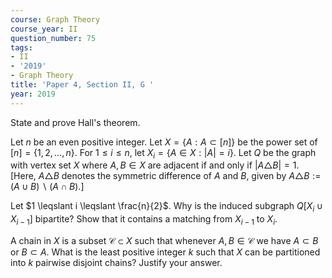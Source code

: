 ```yaml
---
course: Graph Theory
course_year: II
question_number: 75
tags:
- II
- '2019'
- Graph Theory
title: 'Paper 4, Section II, G '
year: 2019
---
```




State and prove Hall's theorem.

Let $n$ be an even positive integer. Let $X=\{A: A \subset[n]\}$ be the power set of $[n]=\{1,2, \ldots, n\}$. For $1 \leqslant i \leqslant n$, let $X_{i}=\{A \in X:|A|=i\}$. Let $Q$ be the graph with vertex set $X$ where $A, B \in X$ are adjacent if and only if $|A \triangle B|=1$. [Here, $A \triangle B$ denotes the symmetric difference of $A$ and $B$, given by $A \triangle B:=(A \cup B) \backslash(A \cap B) .]$

Let $1 \leqslant i \leqslant \frac{n}{2}$. Why is the induced subgraph $Q\left[X_{i} \cup X_{i-1}\right]$ bipartite? Show that it contains a matching from $X_{i-1}$ to $X_{i}$.

A chain in $X$ is a subset $\mathcal{C} \subset X$ such that whenever $A, B \in \mathcal{C}$ we have $A \subset B$ or $B \subset A$. What is the least positive integer $k$ such that $X$ can be partitioned into $k$ pairwise disjoint chains? Justify your answer.